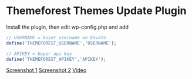 Themeforest Themes Update Plugin
=========================

Install the plugin, then edit wp-config.php and add

```php
// USERNAME = buyer username on Envato
define('THEMEFOREST_USERNAME','USERNAME');

// APIKEY = buyer api key
define('THEMEFOREST_APIKEY','APIKEY');
```


[Screenshot 1](http://assets.pixelentity.com/github/themeforest-themes-update/updater1.jpg)
[Screenshot 2](http://assets.pixelentity.com/github/themeforest-themes-update/updater2.jpg)
[Video](http://www.youtube.com/watch?v=3UNA5AHEFF0)